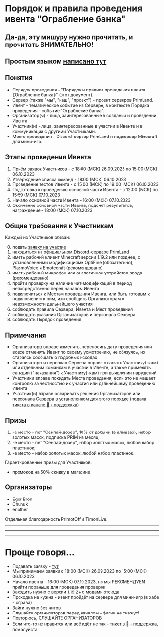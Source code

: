 # Порядок и правила проведения ивента "Ограбление банка"
## Да-да, эту мишуру нужно прочитать, и прочитать ВНИМАТЕЛЬНО!
## Простым языком [написано тут](#%D0%BF%D1%80%D0%BE%D1%89%D0%B5-%D0%B3%D0%BE%D0%B2%D0%BE%D1%80%D1%8F)

## Понятия
* Порядок проведения - "Порядок и правила проведения ивента ⟪Ограбление банка⟫" (этот документ).
* Сервер (также "мы", "наш", "проект") - проект серверов PrimLand.
* Ивент - тематическое событие на Сервере, в контексте Порядка проведения - событие "Ограбление банка".
* Организатор(ы) - лица, заинтересованные в создании и проведении Ивента.
* Участник(и) - лица, заинтересованные в участии в Ивенте и в коммуникации с другими Участниками.
* Место проведения - Discord-сервер PrimLand и подсервер Minecraft для мини-игр.

## Этапы проведения Ивента
1. Приём заявок Участников - с 18:00 (МСК) 26.09.2023 по 15:00 (МСК) 06.10.2023
2. Утверждение списка команд - 18:00 (МСК) 06.10.2023
3. Проведение тестов Ивента - с 15:00 (МСК) по 19:00 (МСК) 06.10.2023
4. Подготовка к проведению основной части Ивента - с 12:00 (МСК) по 15:59 (МСК) 07.10.2023
5. Начало основной части Ивента - 16:00 (МСК) 07.10.2023
6. Окончание основной части Ивента, подсчёт результатов, награждение - 18:00 (МСК) 07.10.2023

## Общие требования к Участникам
Каждый из Участников обязан:

0. подать [заявку на участие](https://forms.yandex.ru/cloud/6511ec4ee010db4f6e330201/)
1. находиться на [официальном Discord-сервере PrimLand](https://discord.gg/Cz3YYgQjp6)
2. иметь рабочий клиент Minecraft версии 1.19.2 или позднее, с установленными модификациями OptiFine (обязательно), PlasmoVoice и Emotecraft (рекомендовано)
3. иметь рабочий микрофон или аналогичное устройство ввода (рекомендовано)
4. пройти проверку на наличие чит-модификаций в период непосредственно перед началом Ивента
5. подключиться к Местам проведения Ивента, или быть готовым к подключению к ним, или сообщить Организоторам о невозможности дальнейшего участия
6. соблюдать правила Сервера, Ивента и Мест проведения
7. соблюдать указания Организаторов и персонала Сервера
8. соблюдать Порядок проведения

## Примечания
* Организаторы вправе изменять, переносить дату проведения или вовсе отменять Ивент по своему усмотрению, не обязуясь, но стараясь сообщать о подобных исходах
* Организаторы и персонал Сервера вправе отказать Участнику(-кам) или отдельным командам в участии в Ивенте, а также применять санкции ("наказания") к Участнику(-кам) при выявлении нарушений
* Участники вправе покидать Места проведения, если это не мешает контролю за честностью их участия или дальнейшему проведению Ивента
* Участник(и) вправе оспаривать решения Организаторов или персонала Сервера в устаноленном для этого порядке (подача [тикета в канале 🎫・поддержка](https://discord.com/channels/1003710711056318575/1003710711664488449))

## Призы
1. -е место - пет "Сенпай-дозер", 10% от добычи (в алмазах), набор золотых масок, подписка PRIM на месяц;
2. -е место - пет "Сенпай-дозер", набор золотых масок, любой набор пластинок;
3. -е место - набор золотых масок, любой набор пластинок.

Гарантированные призы для Участников:
* промокод на 50% скидку в магазине

## Организаторы
* Egor Bron
* Chunuk
* enother

Отдельная благодарность PrimotOff и TimonLive.

--------------------------------------
--------------------------------------
--------------------------------------


# Проще говоря...
* Подавать заявку - [тут](https://forms.yandex.ru/cloud/6511ec4ee010db4f6e330201/)
* Мы принимаем заявки с 18:00 (МСК) 26.09.2023 по 15:00 (МСК) 06.10.2023
* Начало ивента - 16:00 (МСК) 07.10.2023, но мы РЕКОМЕНДУЕМ прийти пораньше для проведения проверок
* Заходить нужно с версии 1.19.2+ с модами [отсюда](https://primland-fun.github.io/guide/mods.html)
* Проходка не нужна - ивент пройдёт на сервере для мини-игр (в хабе - справа)
* Зайти нужно без читов
* Слушайте организаторов перед началом - фигни не скажут!
* Повторюсь, СЛУШАЙТЕ ОРГАНИЗАТОРОВ!
* Если что-то не нравится или всё идёт не так - [тикет в 🎫・поддержка](https://discord.com/channels/1003710711056318575/1003710711664488449), пожалуйста
